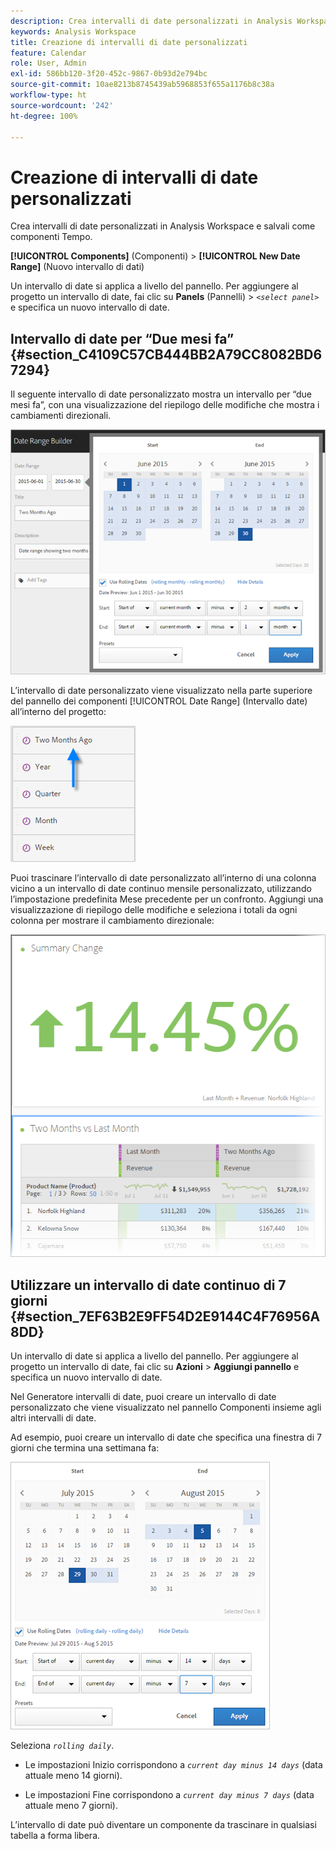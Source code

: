 ```yaml
---
description: Crea intervalli di date personalizzati in Analysis Workspace e salvali come componenti Tempo.
keywords: Analysis Workspace
title: Creazione di intervalli di date personalizzati
feature: Calendar
role: User, Admin
exl-id: 586bb120-3f20-452c-9867-0b93d2e794bc
source-git-commit: 10ae8213b8745439ab5968853f655a1176b8c38a
workflow-type: ht
source-wordcount: '242'
ht-degree: 100%

---
```


# Creazione di intervalli di date personalizzati

Crea intervalli di date personalizzati in Analysis Workspace e salvali come componenti Tempo.

**[!UICONTROL Components]** (Componenti) > **[!UICONTROL New Date Range]** (Nuovo intervallo di dati)

Un intervallo di date si applica a livello del pannello. Per aggiungere al progetto un intervallo di date, fai clic su **Panels** (Pannelli) > *`<select panel>`* e specifica un nuovo intervallo di date.

## Intervallo di date per “Due mesi fa”  {#section_C4109C57CB444BB2A79CC8082BD67294}

Il seguente intervallo di date personalizzato mostra un intervallo per “due mesi fa”, con una visualizzazione del riepilogo delle modifiche che mostra i cambiamenti direzionali.

![](assets/date-range-two-months-ago.png)

L’intervallo di date personalizzato viene visualizzato nella parte superiore del pannello dei componenti [!UICONTROL Date Range] (Intervallo date) all’interno del progetto:

![](assets/date-range-panel-two-months-ago.png)

Puoi trascinare l’intervallo di date personalizzato all’interno di una colonna vicino a un intervallo di date continuo mensile personalizzato, utilizzando l’impostazione predefinita Mese precedente per un confronto. Aggiungi una visualizzazione di riepilogo delle modifiche e seleziona i totali da ogni colonna per mostrare il cambiamento direzionale:

![](assets/date-range-two-months-table.png)

## Utilizzare un intervallo di date continuo di 7 giorni {#section_7EF63B2E9FF54D2E9144C4F76956A8DD}

Un intervallo di date si applica a livello del pannello. Per aggiungere al progetto un intervallo di date, fai clic su **Azioni** > **Aggiungi pannello** e specifica un nuovo intervallo di date.

Nel Generatore intervalli di date, puoi creare un intervallo di date personalizzato che viene visualizzato nel pannello Componenti insieme agli altri intervalli di date.

Ad esempio, puoi creare un intervallo di date che specifica una finestra di 7 giorni che termina una settimana fa:

![](assets/create_date_range.png)

Seleziona *`rolling daily`*.

* Le impostazioni Inizio corrispondono a *`current day minus 14 days`* (data attuale meno 14 giorni).

* Le impostazioni Fine corrispondono a *`current day minus 7 days`* (data attuale meno 7 giorni).

L’intervallo di date può diventare un componente da trascinare in qualsiasi tabella a forma libera.
